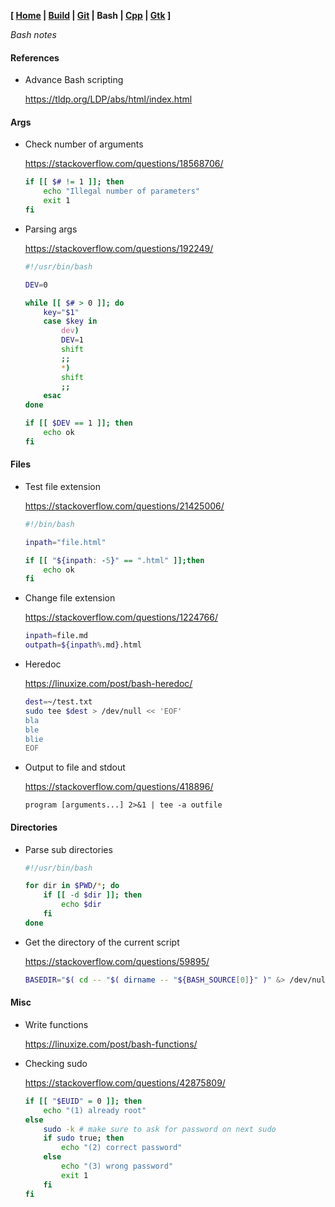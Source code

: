 **[ [Home](00-Home.html) | [Build](01-Build.html) | [Git](01-Git.html) | Bash | [Cpp](03-Cpp.html) | [Gtk](05-Gtk.html) ]**

_Bash notes_

#### References

* Advance Bash scripting
    
    https://tldp.org/LDP/abs/html/index.html

#### Args

* Check number of arguments
    
    https://stackoverflow.com/questions/18568706/
    
    ```bash
    if [[ $# != 1 ]]; then
        echo "Illegal number of parameters"
        exit 1
    fi
    ```

* Parsing args
    
    https://stackoverflow.com/questions/192249/

    ```bash
    #!/usr/bin/bash

    DEV=0

    while [[ $# > 0 ]]; do
        key="$1"
        case $key in
            dev)
            DEV=1
            shift
            ;;
            *)
            shift
            ;;
        esac
    done

    if [[ $DEV == 1 ]]; then
        echo ok
    fi
    ```
#### Files

* Test file extension
    
    https://stackoverflow.com/questions/21425006/
    
    ```bash
    #!/bin/bash

    inpath="file.html"

    if [[ "${inpath: -5}" == ".html" ]];then
        echo ok
    fi
    ```

* Change file extension
    
    https://stackoverflow.com/questions/1224766/

    ```bash
    inpath=file.md
    outpath=${inpath%.md}.html
    ```
* Heredoc
    
    https://linuxize.com/post/bash-heredoc/
    
    ```bash
    dest=~/test.txt
    sudo tee $dest > /dev/null << 'EOF'
    bla
    ble
    blie
    EOF
    ```
* Output to file and stdout
    
    https://stackoverflow.com/questions/418896/
    
    ```
    program [arguments...] 2>&1 | tee -a outfile
    ```

#### Directories

* Parse sub directories

    ```bash
    #!/usr/bin/bash

    for dir in $PWD/*; do
        if [[ -d $dir ]]; then
            echo $dir
        fi
    done
    ```

* Get the directory of the current script
    
    https://stackoverflow.com/questions/59895/
    
    ```bash
    BASEDIR="$( cd -- "$( dirname -- "${BASH_SOURCE[0]}" )" &> /dev/null && pwd )"
    ```

#### Misc

* Write functions
    
    https://linuxize.com/post/bash-functions/

* Checking sudo
    
    https://stackoverflow.com/questions/42875809/
    
    ```bash
    if [[ "$EUID" = 0 ]]; then
        echo "(1) already root"
    else
        sudo -k # make sure to ask for password on next sudo
        if sudo true; then
            echo "(2) correct password"
        else
            echo "(3) wrong password"
            exit 1
        fi
    fi
    ```
